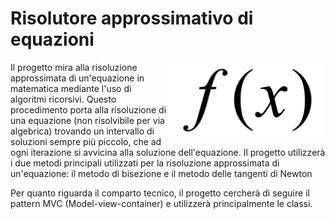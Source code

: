# Risolutore approssimativo di equazioni
<img src="resources/images/F_of_x.svg" alt="Logo" align="right" width="250">
Il progetto mira alla risoluzione approssimata di un'equazione in matematica mediante l'uso di algoritmi ricorsivi. Questo procedimento porta alla risoluzione di una equazione (non risolvibile per via algebrica) trovando un intervallo di soluzioni sempre più piccolo, che ad ogni iterazione si avvicina alla soluzione dell'equazione.
Il progetto utilizzerà i due metodi principali utilizzati per la risoluzione approssimata di un'equazione: il metodo di bisezione e il metodo delle tangenti di Newton

Per quanto riguarda il comparto tecnico, il progetto cercherà di seguire il pattern MVC (Model-view-container) e utilizzerà principalmente le classi.